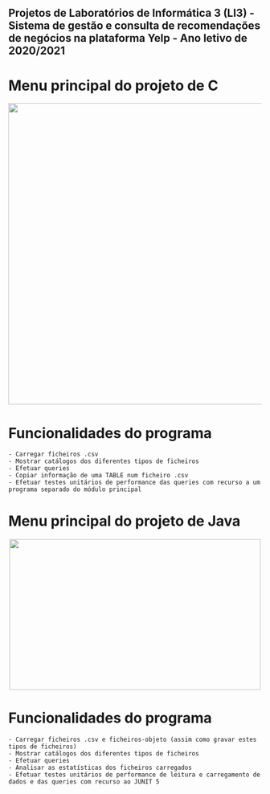## Projetos de Laboratórios de Informática 3 (LI3) - Sistema de gestão e consulta de recomendações de negócios na plataforma Yelp - Ano letivo de 2020/2021

# Menu principal do projeto de C
<p align="center">
  <img width="800" height="600" src="https://user-images.githubusercontent.com/61991247/124788761-91633b80-df41-11eb-921a-baa76cfffc8c.png">
</p>

# Funcionalidades do programa
```
- Carregar ficheiros .csv 
- Mostrar catálogos dos diferentes tipos de ficheiros
- Efetuar queries
- Copiar informação de uma TABLE num ficheiro .csv
- Efetuar testes unitários de performance das queries com recurso a um programa separado do módulo principal
```

# Menu principal do projeto de Java
<p align="center">
  <img width="500" height="300" src="https://user-images.githubusercontent.com/61991247/124792727-2ddb0d00-df45-11eb-8681-706842de924c.png">
</p>

# Funcionalidades do programa
```
- Carregar ficheiros .csv e ficheiros-objeto (assim como gravar estes tipos de ficheiros)
- Mostrar catálogos dos diferentes tipos de ficheiros
- Efetuar queries
- Analisar as estatísticas dos ficheiros carregados
- Efetuar testes unitários de performance de leitura e carregamento de dados e das queries com recurso ao JUNIT 5
``` 
